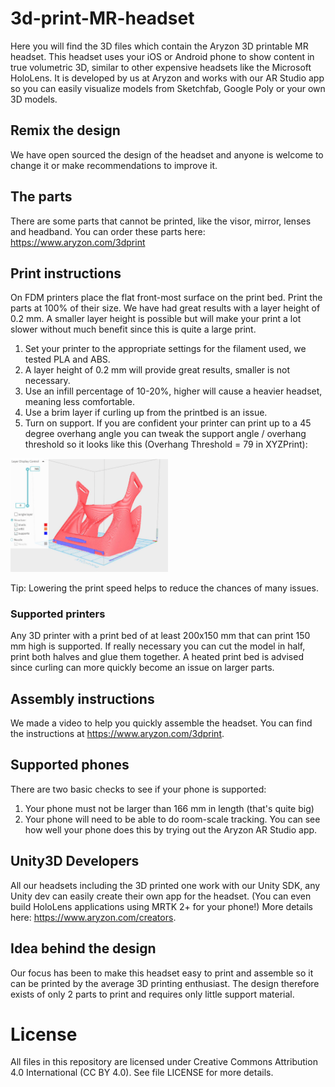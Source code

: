 # 3d-print-MR-headset
Here you will find the 3D files which contain the Aryzon 3D printable MR headset. This headset uses your iOS or Android phone to show content in true volumetric 3D, similar to other expensive headsets like the Microsoft HoloLens. It is developed by us at Aryzon and works with our AR Studio app so you can easily visualize models from Sketchfab, Google Poly or your own 3D models.

## Remix the design
We have open sourced the design of the headset and anyone is welcome to change it or make recommendations to improve it.

## The parts
There are some parts that cannot be printed, like the visor, mirror, lenses and headband. You can order these parts here: https://www.aryzon.com/3dprint

## Print instructions
On FDM printers place the flat front-most surface on the print bed. Print the parts at 100% of their size. We have had great results with a layer height of 0.2 mm. A smaller layer height is possible but will make your print a lot slower without much benefit since this is quite a large print.

1) Set your printer to the appropriate settings for the filament used, we tested PLA and ABS.
2) A layer height of 0.2 mm will provide great results, smaller is not necessary.
3) Use an infill percentage of 10-20%, higher will cause a heavier headset, meaning less comfortable.
4) Use a brim layer if curling up from the printbed is an issue.
5) Turn on support. If you are confident your printer can print up to a 45 degree overhang angle you can tweak the support angle / overhang threshold so it looks like this (Overhang Threshold = 79 in XYZPrint):

<img src="/Media/SupportAngle.png"  width="50%" height="50%"><br>

Tip: Lowering the print speed helps to reduce the chances of many issues.

### Supported printers
Any 3D printer with a print bed of at least 200x150 mm that can print 150 mm high is supported.
If really necessary you can cut the model in half, print both halves and glue them together. A heated print bed is advised since curling can more quickly become an issue on larger parts.

## Assembly instructions
We made a video to help you quickly assemble the headset. You can find the instructions at https://www.aryzon.com/3dprint.

## Supported phones
There are two basic checks to see if your phone is supported:
1) Your phone must not be larger than 166 mm in length (that's quite big)
2) Your phone will need to be able to do room-scale tracking. You can see how well your phone does this by trying out the Aryzon AR Studio app.

## Unity3D Developers
All our headsets including the 3D printed one work with our Unity SDK, any Unity dev can easily create their own app for the headset. (You can even build HoloLens applications using MRTK 2+ for your phone!) More details here: https://www.aryzon.com/creators.

## Idea behind the design
Our focus has been to make this headset easy to print and assemble so it can be printed by the average 3D printing enthusiast. The design therefore exists of only 2 parts to print and requires only little support material.

# License
All files in this repository are licensed under Creative Commons Attribution 4.0 International (CC BY 4.0). See file LICENSE for more details.

